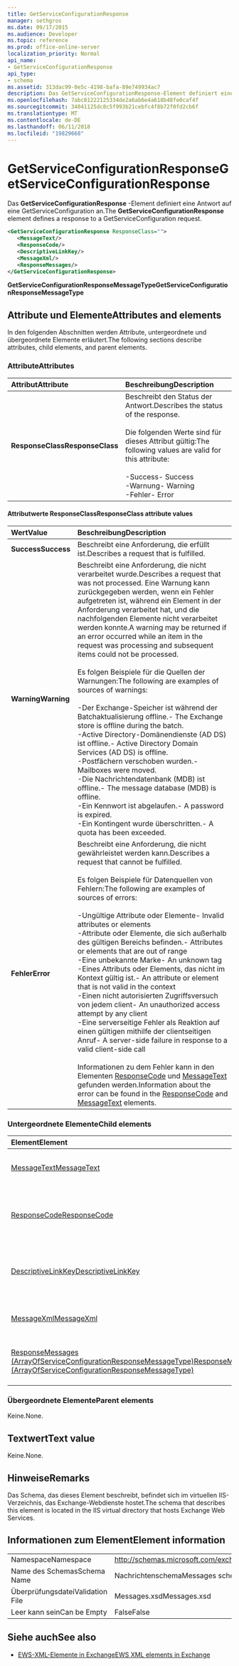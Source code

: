 ```yaml
---
title: GetServiceConfigurationResponse
manager: sethgros
ms.date: 09/17/2015
ms.audience: Developer
ms.topic: reference
ms.prod: office-online-server
localization_priority: Normal
api_name:
- GetServiceConfigurationResponse
api_type:
- schema
ms.assetid: 313dac99-0e5c-4198-bafa-89e749934ac7
description: Das GetServiceConfigurationResponse-Element definiert eine Antwort auf eine GetServiceConfiguration an.
ms.openlocfilehash: 7abc81222125334de2a6ab6e4a618b48fe0caf4f
ms.sourcegitcommit: 34041125dc8c5f993b21cebfc4f8b72f0fd2cb6f
ms.translationtype: MT
ms.contentlocale: de-DE
ms.lasthandoff: 06/11/2018
ms.locfileid: "19829668"
---
```

# <a name="getserviceconfigurationresponse"></a><span data-ttu-id="7a6e1-103">GetServiceConfigurationResponse</span><span class="sxs-lookup"><span data-stu-id="7a6e1-103">GetServiceConfigurationResponse</span></span>

<span data-ttu-id="7a6e1-104">Das **GetServiceConfigurationResponse** -Element definiert eine Antwort auf eine GetServiceConfiguration an.</span><span class="sxs-lookup"><span data-stu-id="7a6e1-104">The **GetServiceConfigurationResponse** element defines a response to a GetServiceConfiguration request.</span></span> 
  
```XML
<GetServiceConfigurationResponse ResponseClass="">
   <MessageText/>
   <ResponseCode/>
   <DescriptiveLinkKey/>
   <MessageXml/>
   <ResponseMessages/>
</GetServiceConfigurationResponse>
```

 <span data-ttu-id="7a6e1-105">**GetServiceConfigurationResponseMessageType**</span><span class="sxs-lookup"><span data-stu-id="7a6e1-105">**GetServiceConfigurationResponseMessageType**</span></span>
## <a name="attributes-and-elements"></a><span data-ttu-id="7a6e1-106">Attribute und Elemente</span><span class="sxs-lookup"><span data-stu-id="7a6e1-106">Attributes and elements</span></span>

<span data-ttu-id="7a6e1-107">In den folgenden Abschnitten werden Attribute, untergeordnete und übergeordnete Elemente erläutert.</span><span class="sxs-lookup"><span data-stu-id="7a6e1-107">The following sections describe attributes, child elements, and parent elements.</span></span>
  
### <a name="attributes"></a><span data-ttu-id="7a6e1-108">Attribute</span><span class="sxs-lookup"><span data-stu-id="7a6e1-108">Attributes</span></span>

|<span data-ttu-id="7a6e1-109">**Attribut**</span><span class="sxs-lookup"><span data-stu-id="7a6e1-109">**Attribute**</span></span>|<span data-ttu-id="7a6e1-110">**Beschreibung**</span><span class="sxs-lookup"><span data-stu-id="7a6e1-110">**Description**</span></span>|
|:-----|:-----|
|<span data-ttu-id="7a6e1-111">**ResponseClass**</span><span class="sxs-lookup"><span data-stu-id="7a6e1-111">**ResponseClass**</span></span> <br/> | <span data-ttu-id="7a6e1-112">Beschreibt den Status der Antwort.</span><span class="sxs-lookup"><span data-stu-id="7a6e1-112">Describes the status of the response.</span></span> <br/><br/><span data-ttu-id="7a6e1-113">Die folgenden Werte sind für dieses Attribut gültig:</span><span class="sxs-lookup"><span data-stu-id="7a6e1-113">The following values are valid for this attribute:</span></span>  <br/><br/><span data-ttu-id="7a6e1-114">-Success</span><span class="sxs-lookup"><span data-stu-id="7a6e1-114">-  Success</span></span>  <br/><span data-ttu-id="7a6e1-115">-Warnung</span><span class="sxs-lookup"><span data-stu-id="7a6e1-115">-  Warning</span></span>  <br/><span data-ttu-id="7a6e1-116">-Fehler</span><span class="sxs-lookup"><span data-stu-id="7a6e1-116">-  Error</span></span>  <br/> |
   
#### <a name="responseclass-attribute-values"></a><span data-ttu-id="7a6e1-117">Attributwerte ResponseClass</span><span class="sxs-lookup"><span data-stu-id="7a6e1-117">ResponseClass attribute values</span></span>

|<span data-ttu-id="7a6e1-118">**Wert**</span><span class="sxs-lookup"><span data-stu-id="7a6e1-118">**Value**</span></span>|<span data-ttu-id="7a6e1-119">**Beschreibung**</span><span class="sxs-lookup"><span data-stu-id="7a6e1-119">**Description**</span></span>|
|:-----|:-----|
|<span data-ttu-id="7a6e1-120">**Success**</span><span class="sxs-lookup"><span data-stu-id="7a6e1-120">**Success**</span></span> <br/> |<span data-ttu-id="7a6e1-121">Beschreibt eine Anforderung, die erfüllt ist.</span><span class="sxs-lookup"><span data-stu-id="7a6e1-121">Describes a request that is fulfilled.</span></span>  <br/> |
|<span data-ttu-id="7a6e1-122">**Warning**</span><span class="sxs-lookup"><span data-stu-id="7a6e1-122">**Warning**</span></span> <br/> | <span data-ttu-id="7a6e1-123">Beschreibt eine Anforderung, die nicht verarbeitet wurde.</span><span class="sxs-lookup"><span data-stu-id="7a6e1-123">Describes a request that was not processed.</span></span> <span data-ttu-id="7a6e1-124">Eine Warnung kann zurückgegeben werden, wenn ein Fehler aufgetreten ist, während ein Element in der Anforderung verarbeitet hat, und die nachfolgenden Elemente nicht verarbeitet werden konnte.</span><span class="sxs-lookup"><span data-stu-id="7a6e1-124">A warning may be returned if an error occurred while an item in the request was processing and subsequent items could not be processed.</span></span> <br/><br/><span data-ttu-id="7a6e1-125">Es folgen Beispiele für die Quellen der Warnungen:</span><span class="sxs-lookup"><span data-stu-id="7a6e1-125">The following are examples of sources of warnings:</span></span>  <br/><br/><span data-ttu-id="7a6e1-126">-Der Exchange-Speicher ist während der Batchaktualisierung offline.</span><span class="sxs-lookup"><span data-stu-id="7a6e1-126">-  The Exchange store is offline during the batch.</span></span>  <br/><span data-ttu-id="7a6e1-127">-Active Directory-Domänendienste (AD DS) ist offline.</span><span class="sxs-lookup"><span data-stu-id="7a6e1-127">-  Active Directory Domain Services (AD DS) is offline.</span></span>  <br/><span data-ttu-id="7a6e1-128">-Postfächern verschoben wurden.</span><span class="sxs-lookup"><span data-stu-id="7a6e1-128">-  Mailboxes were moved.</span></span>  <br/><span data-ttu-id="7a6e1-129">-Die Nachrichtendatenbank (MDB) ist offline.</span><span class="sxs-lookup"><span data-stu-id="7a6e1-129">-  The message database (MDB) is offline.</span></span>  <br/><span data-ttu-id="7a6e1-130">-Ein Kennwort ist abgelaufen.</span><span class="sxs-lookup"><span data-stu-id="7a6e1-130">-  A password is expired.</span></span>  <br/><span data-ttu-id="7a6e1-131">-Ein Kontingent wurde überschritten.</span><span class="sxs-lookup"><span data-stu-id="7a6e1-131">-  A quota has been exceeded.</span></span>  <br/> |
|<span data-ttu-id="7a6e1-132">**Fehler**</span><span class="sxs-lookup"><span data-stu-id="7a6e1-132">**Error**</span></span> <br/> | <span data-ttu-id="7a6e1-133">Beschreibt eine Anforderung, die nicht gewährleistet werden kann.</span><span class="sxs-lookup"><span data-stu-id="7a6e1-133">Describes a request that cannot be fulfilled.</span></span> <br/><br/><span data-ttu-id="7a6e1-134">Es folgen Beispiele für Datenquellen von Fehlern:</span><span class="sxs-lookup"><span data-stu-id="7a6e1-134">The following are examples of sources of errors:</span></span>  <br/><br/><span data-ttu-id="7a6e1-135">-Ungültige Attribute oder Elemente</span><span class="sxs-lookup"><span data-stu-id="7a6e1-135">-  Invalid attributes or elements</span></span>  <br/><span data-ttu-id="7a6e1-136">-Attribute oder Elemente, die sich außerhalb des gültigen Bereichs befinden.</span><span class="sxs-lookup"><span data-stu-id="7a6e1-136">-  Attributes or elements that are out of range</span></span>  <br/><span data-ttu-id="7a6e1-137">-Eine unbekannte Marke</span><span class="sxs-lookup"><span data-stu-id="7a6e1-137">-  An unknown tag</span></span>  <br/><span data-ttu-id="7a6e1-138">-Eines Attributs oder Elements, das nicht im Kontext gültig ist.</span><span class="sxs-lookup"><span data-stu-id="7a6e1-138">-  An attribute or element that is not valid in the context</span></span>  <br/><span data-ttu-id="7a6e1-139">-Einen nicht autorisierten Zugriffsversuch von jedem client</span><span class="sxs-lookup"><span data-stu-id="7a6e1-139">-  An unauthorized access attempt by any client</span></span>  <br/><span data-ttu-id="7a6e1-140">-Eine serverseitige Fehler als Reaktion auf einen gültigen mithilfe der clientseitigen Anruf</span><span class="sxs-lookup"><span data-stu-id="7a6e1-140">-  A server-side failure in response to a valid client-side call</span></span>  <br/><br/>  <span data-ttu-id="7a6e1-141">Informationen zu dem Fehler kann in den Elementen [ResponseCode](responsecode.md) und [MessageText](messagetext.md) gefunden werden.</span><span class="sxs-lookup"><span data-stu-id="7a6e1-141">Information about the error can be found in the [ResponseCode](responsecode.md) and [MessageText](messagetext.md) elements.</span></span>  <br/> |
   
### <a name="child-elements"></a><span data-ttu-id="7a6e1-142">Untergeordnete Elemente</span><span class="sxs-lookup"><span data-stu-id="7a6e1-142">Child elements</span></span>

|<span data-ttu-id="7a6e1-143">**Element**</span><span class="sxs-lookup"><span data-stu-id="7a6e1-143">**Element**</span></span>|<span data-ttu-id="7a6e1-144">**Beschreibung**</span><span class="sxs-lookup"><span data-stu-id="7a6e1-144">**Description**</span></span>|
|:-----|:-----|
|[<span data-ttu-id="7a6e1-145">MessageText</span><span class="sxs-lookup"><span data-stu-id="7a6e1-145">MessageText</span></span>](messagetext.md) <br/> |<span data-ttu-id="7a6e1-146">Enthält einen beschreibenden Text für den Status der Antwort.</span><span class="sxs-lookup"><span data-stu-id="7a6e1-146">Provides a text description of the status of the response.</span></span>  <br/> |
|[<span data-ttu-id="7a6e1-147">ResponseCode</span><span class="sxs-lookup"><span data-stu-id="7a6e1-147">ResponseCode</span></span>](responsecode.md) <br/> |<span data-ttu-id="7a6e1-148">Enthält einen Fehlercode, der den jeweiligen Fehler identifiziert, bei dem die Anforderung auftrat.</span><span class="sxs-lookup"><span data-stu-id="7a6e1-148">Provides an error code that identifies the specific error that the request encountered.</span></span>  <br/> |
|[<span data-ttu-id="7a6e1-149">DescriptiveLinkKey</span><span class="sxs-lookup"><span data-stu-id="7a6e1-149">DescriptiveLinkKey</span></span>](descriptivelinkkey.md) <br/> |<span data-ttu-id="7a6e1-150">Derzeit nicht verwendet wird und für die zukünftige Verwendung reserviert.</span><span class="sxs-lookup"><span data-stu-id="7a6e1-150">Currently unused and reserved for future use.</span></span> <span data-ttu-id="7a6e1-151">Dieses Element enthält den Wert 0.</span><span class="sxs-lookup"><span data-stu-id="7a6e1-151">This element contains a value of 0.</span></span>  <br/> |
|[<span data-ttu-id="7a6e1-152">MessageXml</span><span class="sxs-lookup"><span data-stu-id="7a6e1-152">MessageXml</span></span>](messagexml.md) <br/> |<span data-ttu-id="7a6e1-153">Bietet zusätzliche Fehlerantwortinformationen.</span><span class="sxs-lookup"><span data-stu-id="7a6e1-153">Provides additional error response information.</span></span>  <br/> |
|[<span data-ttu-id="7a6e1-154">ResponseMessages (ArrayOfServiceConfigurationResponseMessageType)</span><span class="sxs-lookup"><span data-stu-id="7a6e1-154">ResponseMessages (ArrayOfServiceConfigurationResponseMessageType)</span></span>](responsemessages-arrayofserviceconfigurationresponsemessagetype.md) <br/> |<span data-ttu-id="7a6e1-155">Enthält ein Array von Service Configuration Antwortnachrichten.</span><span class="sxs-lookup"><span data-stu-id="7a6e1-155">Contains an array of service configuration response messages.</span></span>  <br/> |
   
### <a name="parent-elements"></a><span data-ttu-id="7a6e1-156">Übergeordnete Elemente</span><span class="sxs-lookup"><span data-stu-id="7a6e1-156">Parent elements</span></span>

<span data-ttu-id="7a6e1-157">Keine.</span><span class="sxs-lookup"><span data-stu-id="7a6e1-157">None.</span></span>
  
## <a name="text-value"></a><span data-ttu-id="7a6e1-158">Textwert</span><span class="sxs-lookup"><span data-stu-id="7a6e1-158">Text value</span></span>

<span data-ttu-id="7a6e1-159">Keine.</span><span class="sxs-lookup"><span data-stu-id="7a6e1-159">None.</span></span>
  
## <a name="remarks"></a><span data-ttu-id="7a6e1-160">Hinweise</span><span class="sxs-lookup"><span data-stu-id="7a6e1-160">Remarks</span></span>

<span data-ttu-id="7a6e1-161">Das Schema, das dieses Element beschreibt, befindet sich im virtuellen IIS-Verzeichnis, das Exchange-Webdienste hostet.</span><span class="sxs-lookup"><span data-stu-id="7a6e1-161">The schema that describes this element is located in the IIS virtual directory that hosts Exchange Web Services.</span></span>
  
## <a name="element-information"></a><span data-ttu-id="7a6e1-162">Informationen zum Element</span><span class="sxs-lookup"><span data-stu-id="7a6e1-162">Element information</span></span>

|||
|:-----|:-----|
|<span data-ttu-id="7a6e1-163">Namespace</span><span class="sxs-lookup"><span data-stu-id="7a6e1-163">Namespace</span></span>  <br/> |http://schemas.microsoft.com/exchange/services/2006/messages  <br/> |
|<span data-ttu-id="7a6e1-164">Name des Schemas</span><span class="sxs-lookup"><span data-stu-id="7a6e1-164">Schema Name</span></span>  <br/> |<span data-ttu-id="7a6e1-165">Nachrichtenschema</span><span class="sxs-lookup"><span data-stu-id="7a6e1-165">Messages schema</span></span>  <br/> |
|<span data-ttu-id="7a6e1-166">Überprüfungsdatei</span><span class="sxs-lookup"><span data-stu-id="7a6e1-166">Validation File</span></span>  <br/> |<span data-ttu-id="7a6e1-167">Messages.xsd</span><span class="sxs-lookup"><span data-stu-id="7a6e1-167">Messages.xsd</span></span>  <br/> |
|<span data-ttu-id="7a6e1-168">Leer kann sein</span><span class="sxs-lookup"><span data-stu-id="7a6e1-168">Can be Empty</span></span>  <br/> |<span data-ttu-id="7a6e1-169">False</span><span class="sxs-lookup"><span data-stu-id="7a6e1-169">False</span></span>  <br/> |
   
## <a name="see-also"></a><span data-ttu-id="7a6e1-170">Siehe auch</span><span class="sxs-lookup"><span data-stu-id="7a6e1-170">See also</span></span>

- [<span data-ttu-id="7a6e1-171">EWS-XML-Elemente in Exchange</span><span class="sxs-lookup"><span data-stu-id="7a6e1-171">EWS XML elements in Exchange</span></span>](ews-xml-elements-in-exchange.md)

